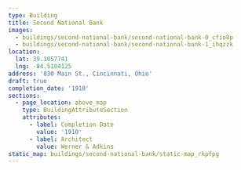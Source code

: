 ```yaml
---
type: Building
title: Second National Bank
images:
  - buildings/second-national-bank/second-national-bank-0_cfio8p
  - buildings/second-national-bank/second-national-bank-1_ihqzzk
location:
  lat: 39.1057741
  lng: -84.5104125
address: '830 Main St., Cincinnati, Ohio'
draft: true
completion_date: '1910'
sections:
  - page_location: above_map
    type: BuildingAttributeSection
    attributes:
      - label: Completion Date
        value: '1910'
      - label: Architect
        value: Werner & Adkins
static_map: buildings/second-national-bank/static-map_rkpfpg
---
```

